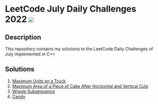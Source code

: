 # LeetCode July Daily Challenges 2022 <img src="https://img.icons8.com/external-bearicons-outline-color-bearicons/64/000000/external-Competition-business-and-marketing-bearicons-outline-color-bearicons.png"/>
## Description
This repository contains my solutions to the LeetCode Daily Challenges of July implemented in C++

## Solutions
1. <a href="https://github.com/miraehab/LeetCode-July-Daily-Challenges-2022/blob/main/1710.%20Maximum%20Units%20on%20a%20Truck.cpp">Maximum Units on a Truck</a>
2. <a href="https://github.com/miraehab/LeetCode-July-Daily-Challenges-2022/blob/main/1465.%20Maximum%20Area%20of%20a%20Piece%20of%20Cake%20After%20Horizontal%20and%20Vertical%20Cuts.cpp">Maximum Area of a Piece of Cake After Horizontal and Vertical Cuts</a>
3. <a href="https://github.com/miraehab/LeetCode-July-Daily-Challenges-2022/blob/main/376.%20Wiggle%20Subsequence.cpp">Wiggle Subsequence</a>
4. <a href="https://github.com/miraehab/LeetCode-July-Daily-Challenges-2022/blob/main/135.%20Candy.cpp">Candy</a>